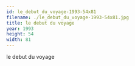 ```yaml
---
id: le_debut_du_voyage-1993-54x81
filename: ./le_debut_du_voyage-1993-54x81.jpg
title: le debut du voyage
year: 1993
height: 54
width: 81
---
```


le debut du voyage
